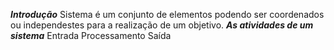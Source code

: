 ***Introdução***
	Sistema é um conjunto de elementos podendo ser coordenados ou independestes para a realização de um objetivo.
	***As atividades de um sistema***
		Entrada
		Processamento
		Saída
	